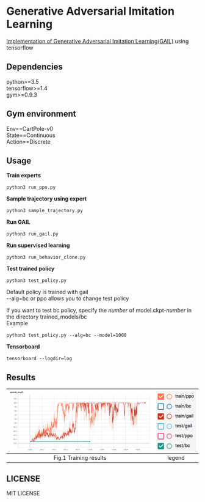 # Generative Adversarial Imitation Learning  
[Implementation of Generative Adversarial Imitation Learning(GAIL)](https://arxiv.org/abs/1606.03476) using tensorflow  

## Dependencies
python>=3.5  
tensorflow>=1.4   
gym>=0.9.3  

## Gym environment

Env==CartPole-v0  
State==Continuous  
Action==Discrete  

## Usage

**Train experts**  
```  
python3 run_ppo.py     
```  
**Sample trajectory using expert** 
```
python3 sample_trajectory.py
```
**Run GAIL**  
```
python3 run_gail.py  
```
**Run supervised learning**  
```
python3 run_behavior_clone.py 
```
**Test trained policy**  
```
python3 test_policy.py  
```
Default policy is trained with gail  
--alg=bc or ppo allows you to change test policy  

If you want to test bc policy, specify the _number_ of model.ckpt-_number_ in the directory trained_models/bc  
Example  
```
python3 test_policy.py --alg=bc --model=1000
```
**Tensorboard**  
```
tensorboard --logdir=log
```

## Results

| ![](./images/graph.png) | ![](./images/legend.png) |  
| :---: | :---: |  
| Fig.1 Training results | legend |  

## LICENSE
MIT LICENSE
